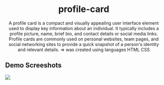 <h1 align="center">profile-card</h1>
<p align="center">A profile card is a compact and visually appealing user interface element used to display key information about an individual. It typically includes a profile picture, name, brief bio, and contact details or social media links. Profile cards are commonly used on personal websites, team pages, and social networking sites to provide a quick snapshot of a person's identity and relevant details. => was created using languages HTML CSS</p>

<h2>Demo Screeshots</h2>
<img src="https://github.com/the-artist-web/profile-card/assets/162612001/6a4013cf-0684-4ac7-9b02-a073a50fc4a4">

